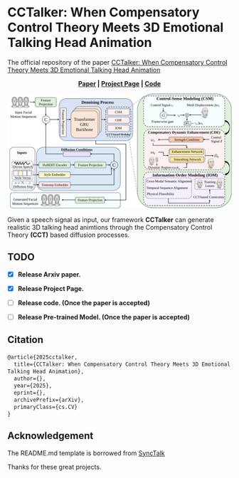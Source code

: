 # CCTalker: When Compensatory Control Theory Meets 3D Emotional Talking Head Animation
The official repository of the paper [CCTalker: When Compensatory Control Theory Meets 3D Emotional Talking Head Animation](https://arxiv.org/abs/)

<p align='center'>
  <b>
    <a href="">Paper</a>
    | 
    <a href="https://rrusereeuser.github.io/CCTalker.github.io/">Project Page</a>
    |
    <a href="https://github.com/rrusereeuser/CCTalker">Code</a> 
  </b>
</p> 

<!-- Colab notebook demonstration: [![Open In Colab](https://colab.research.google.com/assets/colab-badge.svg)](https://colab.research.google.com/drive/1Egq0_ZK5sJAAawShxC0y4JRZQuVS2X-Z?usp=sharing) -->

  <p align='center'>  
    <img src='/paper_images/CCTalker.svg' width='1000'/>
  </p>

Given a speech signal as input, our framework <strong>CCTalker</strong> can generate realistic 3D talking head animtions through the Compensatory Control Theory <strong>(CCT)</strong> based diffusion processes.

## TODO
- [x] **Release Arxiv paper.**
- [x] **Release Project Page.**
- [ ] **Release code. (Once the paper is accepted)**
- [ ] **Release Pre-trained Model. (Once the paper is accepted)**



## Citation	

```
@article{2025cctalker,
  title={CCTalker: When Compensatory Control Theory Meets 3D Emotional Talking Head Animation},
  author={},
  year={2025},
  eprint={},
  archivePrefix={arXiv},
  primaryClass={cs.CV}
}
```


## Acknowledgement
<!-- Some code are borrowed from following projects:
* [ProbTalk3D](https://github.com/uuembodiedsocialai/ProbTalk3D/)
* [FaceDiffuser](https://github.com/uuembodiedsocialai/FaceDiffuser)
 -->

The README.md template is borrowed from [SyncTalk](https://github.com/ziqiaopeng/SyncTalk)


Thanks for these great projects.

